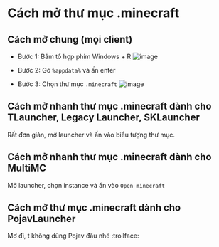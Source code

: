 # Cách mở thư mục .minecraft

## Cách mở chung (mọi client)
- Bước 1: Bấm tổ hợp phím Windows + R
 ![image](https://github.com/n0td1n0kh0a/docs-cheating2/examples/basic/openminecraftfolder_1)

- Bước 2: Gõ `%appdata%` và ấn enter
- Bước 3: Chọn thư mục `.minecraft`
  ![image](https://github.com/n0td1n0kh0a/docs-cheating2/examples/basic/openminecraftfolder)


## Cách mở nhanh thư mục .minecraft dành cho TLauncher, Legacy Launcher, SKLauncher
Rất đơn giản, mở launcher và ấn vào biểu tượng thư mục.

## Cách mở nhanh thư mục .minecraft dành cho MultiMC
Mở launcher, chọn instance và ấn vào `Open minecraft`

## Cách mở thư mục .minecraft dành cho PojavLauncher
Mơ đi, t không dùng Pojav đâu nhé :trollface:
